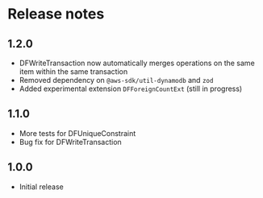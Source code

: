 # Release notes

## 1.2.0
 * DFWriteTransaction now automatically merges operations on the same item within the same transaction
 * Removed dependency on `@aws-sdk/util-dynamodb` and `zod`
 * Added experimental extension `DFForeignCountExt` (still in progress)

## 1.1.0
 * More tests for DFUniqueConstraint
 * Bug fix for DFWriteTransaction

## 1.0.0
 * Initial release
